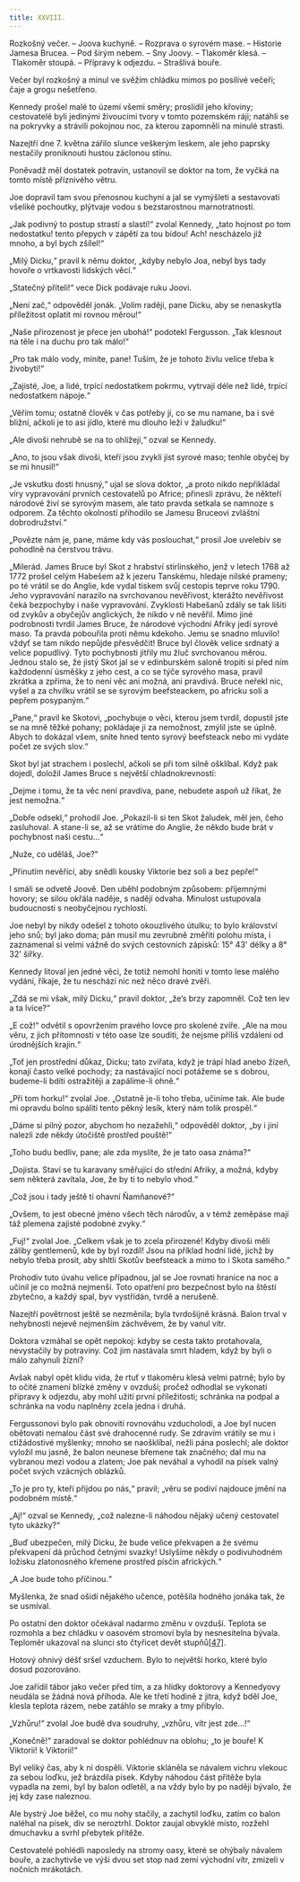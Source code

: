 ```yaml
---
title: XXVIII.
---
```


Rozkošný večer. – Joova kuchyně. – Rozprava o syrovém mase. – Historie Jamesa Brucea. – Pod širým nebem. – Sny Joovy. – Tlakoměr klesá. – Tlakoměr stoupá. – Přípravy k odjezdu. – Strašlivá bouře.

Večer byl rozkošný a minul ve svěžím chládku mimos po posilivé večeři; čaje a grogu nešetřeno.

Kennedy prošel malé to území všemi směry; proslídil jeho křoviny; cestovatelé byli jedinými živoucími tvory v tomto pozemském ráji; natáhli se na pokryvky a strávili pokojnou noc, za kterou zapomněli na minulé strasti.

Nazejtří dne 7. května zářilo slunce veškerým leskem, ale jeho paprsky nestačily proniknouti hustou záclonou stínu.

Poněvadž měl dostatek potravin, ustanovil se doktor na tom, že vyčká na tomto místě příznivého větru.

Joe dopravil tam svou přenosnou kuchyni a jal se vymýšleti a sestavovati všeliké pochoutky, plýtvaje vodou s bezstarostnou marnotratností.

„Jak podivný to postup strastí a slastí!“ zvolal Kennedy, „tato hojnost po tom nedostatku! tento přepych v zápětí za tou bídou! Ach! nescházelo již mnoho, a byl bych zšílel!“

„Milý Dicku,“ pravil k němu doktor, „kdyby nebylo Joa, nebyl bys tady hovoře o vrtkavosti lidských věcí.“

„Statečný příteli!“ vece Dick podávaje ruku Joovi.

„Není zač,“ odpověděl jonák. „Volím raději, pane Dicku, aby se nenaskytla příležitost oplatit mi rovnou měrou!“

„Naše přirozenost je přece jen ubohá!“ podotekl Fergusson. „Tak klesnout na těle i na duchu pro tak málo!“

„Pro tak málo vody, míníte, pane! Tuším, že je tohoto živlu velice třeba k živobytí!“

„Zajisté, Joe, a lidé, trpící nedostatkem pokrmu, vytrvají déle než lidé, trpící nedostatkem nápoje.“

„Věřím tomu; ostatně člověk v čas potřeby jí, co se mu namane, ba i své bližní, ačkoli je to asi jídlo, které mu dlouho leží v žaludku!“

„Ale divoši nehrubě se na to ohlížejí,“ ozval se Kennedy.

„Ano, to jsou však divoši, kteří jsou zvyklí jíst syrové maso; tenhle obyčej by se mi hnusil!“

„Je vskutku dosti hnusný,“ ujal se slova doktor, „a proto nikdo nepřikládal víry vypravování prvních cestovatelů po Africe; přinesli zprávu, že někteří národové živí se syrovým masem, ale tato pravda setkala se namnoze s odporem. Za těchto okolností přihodilo se Jamesu Bruceovi zvláštní dobrodružství.“

„Povězte nám je, pane, máme kdy vás poslouchat,“ prosil Joe uvelebiv se pohodlně na čerstvou trávu.

„Milerád. James Bruce byl Skot z hrabství stirlinského, jenž v letech 1768 až 1772 prošel celým Habešem až k jezeru Tanskému, hledaje nilské prameny; po té vrátil se do Anglie, kde vydal tiskem svůj cestopis teprve roku 1790. Jeho vypravování narazilo na svrchovanou nevěřivost, kterážto nevěřivost čeká bezpochyby i naše vypravování. Zvyklosti Habešanů zdály se tak lišiti od zvykův a obyčejův anglických, že nikdo v ně nevěřil. Mimo jiné podrobnosti tvrdil James Bruce, že národové východní Afriky jedí syrové maso. Ta pravda pobouřila proti němu kdekoho. Jemu se snadno mluvilo! vždyť se tam nikdo nepůjde přesvědčit! Bruce byl člověk velice srdnatý a velice popudlivý. Tyto pochybnosti jitřily mu žluč svrchovanou měrou. Jednou stalo se, že jistý Skot jal se v edinburském saloně tropiti si před ním každodenní úsměšky z jeho cest, a co se týče syrového masa, pravil zkrátka a zpříma, že to není věc ani možná, ani pravdivá. Bruce neřekl nic, vyšel a za chvilku vrátil se se syrovým beefsteackem, po africku solí a pepřem posypaným.“

„Pane,“ pravil ke Skotovi, „pochybuje o věci, kterou jsem tvrdil, dopustil jste se na mně těžké pohany; pokládaje ji za nemožnost, zmýlil jste se úplně. Abych to dokázal všem, sníte hned tento syrový beefsteack nebo mi vydáte počet ze svých slov.“

Skot byl jat strachem i poslechl, ačkoli se při tom silně ošklíbal. Když pak dojedl, doložil James Bruce s největší chladnokrevností:

„Dejme i tomu, že ta věc není pravdiva, pane, nebudete aspoň už říkat, že jest nemožna.“

„Dobře odsekl,“ prohodil Joe. „Pokazil-li si ten Skot žaludek, měl jen, čeho zasluhoval. A stane-li se, až se vrátíme do Anglie, že někdo bude brát v pochybnost naši cestu…“

„Nuže, co uděláš, Joe?“

„Přinutím nevěřící, aby snědli kousky Viktorie bez soli a bez pepře!“

I smáli se odvetě Joově. Den uběhl podobným způsobem: příjemnými hovory; se silou okřála naděje, s nadějí odvaha. Minulost ustupovala budoucnosti s neobyčejnou rychlostí.

Joe nebyl by nikdy odešel z tohoto okouzlivého útulku; to bylo království jeho snů; byl jako doma; pán musil mu zevrubně změřiti polohu místa, i zaznamenal si velmi vážně do svých cestovních zápisků: 15° 43' délky a 8° 32' šířky.

Kennedy litoval jen jedné věci, že totiž nemohl honiti v tomto lese malého vydání, říkaje, že tu neschází nic než něco dravé zvěři.

„Zdá se mi však, milý Dicku,“ pravil doktor, „že’s brzy zapomněl. Což ten lev a ta lvice?“

„E což!“ odvětil s opovržením pravého lovce pro skolené zvíře. „Ale na mou věru, z jich přítomnosti v této oase lze souditi, že nejsme příliš vzdáleni od úrodnějších krajin.“

„Toť jen prostřední důkaz, Dicku; tato zvířata, když je trápí hlad anebo žízeň, konají často velké pochody; za nastávající noci potážeme se s dobrou, budeme-li bdíti ostražitěji a zapálíme-li ohně.“

„Při tom horku!“ zvolal Joe. „Ostatně je-li toho třeba, učiníme tak. Ale bude mi opravdu bolno spáliti tento pěkný lesík, který nám tolik prospěl.“

„Dáme si pilný pozor, abychom ho nezažehli,“ odpověděl doktor, „by i jiní nalezli zde někdy útočiště prostřed pouště!“

„Toho budu bedliv, pane; ale zda myslíte, že je tato oasa známa?“

„Dojista. Staví se tu karavany směřující do střední Afriky, a možná, kdyby sem některá zavítala, Joe, že by ti to nebylo vhod.“

„Což jsou i tady ještě ti ohavní Ňamňanové?“

„Ovšem, to jest obecné jméno všech těch národův, a v témž zeměpáse mají táž plemena zajisté podobné zvyky.“

„Fuj!“ zvolal Joe. „Celkem však je to zcela přirozené! Kdyby divoši měli záliby gentlemenů, kde by byl rozdíl! Jsou na příklad hodní lidé, jichž by nebylo třeba prosit, aby shltli Skotův beefsteack a mimo to i Skota samého.“

Prohodiv tuto úvahu velice případnou, jal se Joe rovnati hranice na noc a učinil je co možná nejmenší. Toto opatření pro bezpečnost bylo na štěstí zbytečno, a každý spal, byv vystřídán, tvrdě a nerušeně.

Nazejtří povětrnost ještě se nezměnila; byla tvrdošijně krásná. Balon trval v nehybnosti nejevě nejmenším záchvěvem, že by vanul vítr.

Doktora vzmáhal se opět nepokoj: kdyby se cesta takto protahovala, nevystačily by potraviny. Což jim nastávala smrt hladem, když by byli o málo zahynuli žízní?

Avšak nabyl opět klidu vida, že rtuť v tlakoměru klesá velmi patrně; bylo by to očité znamení blízké změny v ovzduší; pročež odhodlal se vykonati přípravy k odjezdu, aby mohl užiti první příležitosti; schránka na podpal a schránka na vodu naplněny zcela jedna i druhá.

Fergussonovi bylo pak obnoviti rovnováhu vzducholodi, a Joe byl nucen obětovati nemalou část své drahocenné rudy. Se zdravím vrátily se mu i ctižádostivé myšlenky; mnoho se naošklíbal, nežli pána poslechl; ale doktor vyložil mu jasně, že balon neunese břemene tak značného; dal mu na vybranou mezi vodou a zlatem; Joe pak neváhal a vyhodil na písek valný počet svých vzácných oblázků.

„To je pro ty, kteří přijdou po nás,“ pravil; „věru se podiví najdouce jmění na podobném místě.“

„Aj!“ ozval se Kennedy, „což nalezne-li náhodou nějaký učený cestovatel tyto ukázky?“

„Buď ubezpečen, milý Dicku, že bude velice překvapen a že svému překvapení dá průchod četnými svazky! Uslyšíme někdy o podivuhodném ložisku zlatonosného křemene prostřed písčin afrických.“

„A Joe bude toho příčinou.“

Myšlenka, že snad ošidí nějakého učence, potěšila hodného jonáka tak, že se usmíval.

Po ostatní den doktor očekával nadarmo změnu v ovzduší. Teplota se rozmohla a bez chládku v oasovém stromoví byla by nesnesitelna bývala. Teploměr ukazoval na slunci sto čtyřicet devět stupňů[\[47\]](../Text/pet_nedel_v_balone_split_047.html#_ftn47).

Hotový ohnivý déšť sršel vzduchem. Bylo to největší horko, které bylo dosud pozorováno.

Joe zařídil tábor jako večer před tím, a za hlídky doktorovy a Kennedyovy neudála se žádná nová příhoda. Ale ke třetí hodině z jitra, když bděl Joe, klesla teplota rázem, nebe zatáhlo se mraky a tmy přibylo.

„Vzhůru!“ zvolal Joe budě dva soudruhy, „vzhůru, vítr jest zde…!“

„Konečně!“ zaradoval se doktor pohlédnuv na oblohu; „to je bouře! K Viktorii! k Viktorii!“

Byl veliký čas, aby k ní dospěli. Viktorie skláněla se návalem vichru vlekouc za sebou loďku, jež brázdila písek. Kdyby náhodou část přítěže byla vypadla na zemi, byl by balon odletěl, a na vždy bylo by po naději bývalo, že jej kdy zase naleznou.

Ale bystrý Joe běžel, co mu nohy stačily, a zachytil loďku, zatím co balon naléhal na písek, div se neroztrhl. Doktor zaujal obvyklé místo, rozžehl dmuchavku a svrhl přebytek přítěže.

Cestovatelé pohlédli naposledy na stromy oasy, které se ohýbaly návalem bouře, a zachytivše ve výši dvou set stop nad zemí východní vítr, zmizeli v nočních mrákotách.
